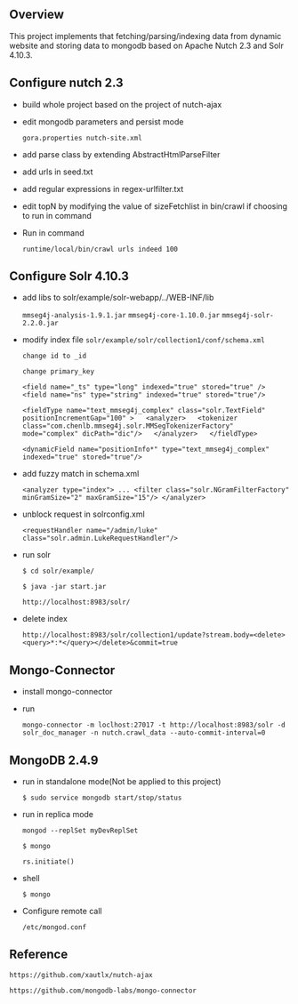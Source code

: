 ## Overview

This project implements that fetching/parsing/indexing data from dynamic website and storing data to mongodb based on Apache Nutch 2.3 and Solr 4.10.3.  

## Configure nutch 2.3
* build whole project based on the project of nutch-ajax
* edit mongodb parameters and persist mode

  `gora.properties nutch-site.xml`
* add parse class by extending AbstractHtmlParseFilter
* add urls in seed.txt
* add regular expressions in regex-urlfilter.txt
* edit topN by modifying the value of sizeFetchlist in bin/crawl if choosing to run in command
* Run in command

  `runtime/local/bin/crawl urls indeed 100`

## Configure Solr 4.10.3
* add libs to solr/example/solr-webapp/../WEB-INF/lib

  `mmseg4j-analysis-1.9.1.jar`
  `mmseg4j-core-1.10.0.jar`
  `mmseg4j-solr-2.2.0.jar`

* modify index file
  `solr/example/solr/collection1/conf/schema.xml`

  `change id to _id` 

  `change primary_key`

  `<field name="_ts" type="long" indexed="true" stored="true" />       
   <field name="ns" type="string" indexed="true" stored="true"/>`

  `<fieldType name="text_mmseg4j_complex" class="solr.TextField" positionIncrementGap="100" >  
      <analyzer>  
        <tokenizer class="com.chenlb.mmseg4j.solr.MMSegTokenizerFactory" mode="complex" dicPath="dic"/>  
      </analyzer>  
   </fieldType>`

   `<dynamicField name="positionInfo*" type="text_mmseg4j_complex" indexed="true" stored="true"/>`

* add fuzzy match in schema.xml

  `<analyzer type="index"> ...
   <filter class="solr.NGramFilterFactory" minGramSize="2" maxGramSize="15"/>
   </analyzer>`

* unblock request in solrconfig.xml

  `<requestHandler name="/admin/luke" class="solr.admin.LukeRequestHandler"/>`

* run solr

  `$ cd solr/example/`

  `$ java -jar start.jar`

  `http://localhost:8983/solr/`
* delete index

  `http://localhost:8983/solr/collection1/update?stream.body=<delete><query>*:*</query></delete>&commit=true`


## Mongo-Connector
* install mongo-connector
* run
 
  `mongo-connector -m loclhost:27017 -t http://localhost:8983/solr -d solr_doc_manager -n nutch.crawl_data --auto-commit-interval=0`


## MongoDB 2.4.9
* run in standalone mode(Not be applied to this project)
  
  `$ sudo service mongodb start/stop/status`

* run in replica mode
  
  `mongod --replSet myDevReplSet`


  `$ mongo` 

  `rs.initiate()`

* shell

  `$ mongo`

* Configure remote call

  `/etc/mongod.conf`

  
## Reference

`https://github.com/xautlx/nutch-ajax`

`https://github.com/mongodb-labs/mongo-connector`
